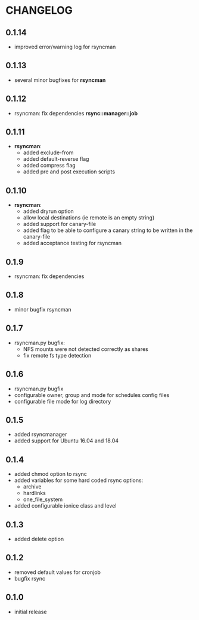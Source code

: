 # CHANGELOG

## 0.1.14

* improved error/warning log for rsyncman

## 0.1.13

* several minor bugfixes for **rsyncman**

## 0.1.12

* rsyncman: fix dependencies **rsync::manager::job**

## 0.1.11

* **rsyncman**:
  - added exclude-from
  - added default-reverse flag
  - added compress flag
  - added pre and post execution scripts

## 0.1.10

* **rsyncman**:
  * added dryrun option
  * allow local destinations (ie remote is an empty string)
  * added support for canary-file
  * added flag to be able to configure a canary string to be written in the canary-file
  * added acceptance testing for rsyncman

## 0.1.9

* rsyncman: fix dependencies

## 0.1.8

* minor bugfix rsyncman

## 0.1.7

* rsyncman.py bugfix:
  - NFS mounts were not detected correctly as shares
  - fix remote fs type detection

## 0.1.6

* rsyncman.py bugfix
* configurable owner, group and mode for schedules config files
* configurable file mode for log directory

## 0.1.5

* added rsyncmanager
* added support for Ubuntu 16.04 and 18.04

## 0.1.4

* added chmod option to rsync
* added variables for some hard coded rsync options:
  * archive
  * hardlinks
  * one_file_system
* added configurable ionice class and level

## 0.1.3

* added delete option

## 0.1.2

* removed default values for cronjob
* bugfix rsync

## 0.1.0

* initial release
